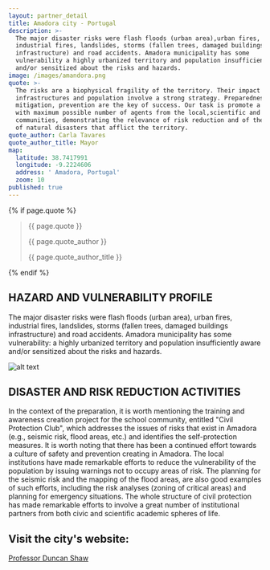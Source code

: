 ```yaml
---
layout: partner_detail
title: Amadora city - Portugal
description: >-
  The major disaster risks were flash floods (urban area),urban fires,
  industrial fires, landslides, storms (fallen trees, damaged buildings
  infrastructure) and road accidents. Amadora municipality has some
  vulnerability a highly urbanized territory and population insufficiently aware
  and/or sensitized about the risks and hazards.
image: /images/amandora.png
quote: >-
  The risks are a biophysical fragility of the territory. Their impact on the
  infrastructures and population involve a strong strategy. Preparedness,
  mitigation, prevention are the key of success. Our task is promote a campaign
  with maximum possible number of agents from the local,scientific and academic
  communities, demonstrating the relevance of risk reduction and of the amount
  of natural disasters that afflict the territory.
quote_author: Carla Tavares
quote_author_title: Mayor
map:
  latitude: 38.7417991
  longitude: -9.2224606
  address: ' Amadora, Portugal'
  zoom: 10
published: true
---
```


{% if page.quote %}
<section class="testimonial">
		<div class="container flex">
			<div class="testimonial-block">
				<blockquote>
					<p class="editable">{{ page.quote }}</p>
					<p class="profile_author">{{ page.quote_author }}</p>
					<p>{{ page.quote_author_title }}</p>
				</blockquote>
			</div>
		</div>
	</section>
{% endif %}

## HAZARD AND VULNERABILITY PROFILE 

The major disaster risks were flash floods (urban area), urban fires, industrial fires, landslides, storms (fallen trees, damaged buildings infrastructure) and road accidents. Amadora municipality has some vulnerability: a highly urbanized territory and population insufficiently aware and/or sensitized about the risks and hazards. 

![alt text](/images/amandora.png "Amadora - Portugal")

## DISASTER AND RISK REDUCTION ACTIVITIES 

In the context of the preparation, it is worth mentioning the training and awareness creation project for the school community, entitled "Civil Protection Club", which addresses the issues of risks that exist in Amadora (e.g., seismic risk, flood areas, etc.) and identifies the self-protection measures. It is worth noting that there has been a continued effort towards a culture of safety and prevention creating in Amadora. The local institutions have made remarkable efforts to reduce the vulnerability of the population by issuing warnings not to occupy areas of risk. The planning for the seismic risk and the mapping of the flood areas, are also good examples of such efforts, including the risk analyses (zoning of critical areas) and planning for emergency situations. The whole structure of civil protection has made remarkable efforts to involve a great number of institutional partners from both civic and scientific academic spheres of life.

## Visit the city's website:
  [Professor Duncan Shaw](https://www.research.manchester.ac.uk/portal/duncan.shaw-2.html)  